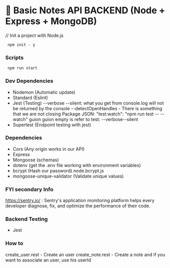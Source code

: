 # 🚀 Basic Notes API BACKEND (Node + Express + MongoDB)

// Init a project with Node.js
```shell
 npm init - y
```

### Scripts
```shell
 npm run start
```

### Dev Dependencies
* Nodemon (Automatic update)
* Standard (Eslint)
* Jest (Testing)
  --verbose
  --silent: what you get from console.log will not be returned by the console
  --detectOpenHandles - There is something that we are not closing
  Package JSON:  "test:watch": "npm run test -- --watch" guion guion empty is refer to test: --verbose--silent
* Supertest (Endpoint testing with jest)

### Dependencies
* Cors (Any origin works in our API)
* Express
* Mongoose (schemas)
* dotenv (get the .env file working with environment variables)
* bcrypt (Hash our password) node.bcrypt.js
* mongoose-unique-validator (Validate unique values)

### FYI secondary Info
https://sentry.io/ : Sentry's application monitoring platform helps every developer
diagnose, fix, and optimize the performance of their code.

### Backend Testing
* Jest

### How to
create_user.rest - Create an user
create_note.rest - Create a note and if you want to associate an user, use his userId